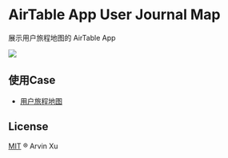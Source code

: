 # AirTable App User Journal Map


展示用户旅程地图的 AirTable App

![](https://gw.alipayobjects.com/zos/antfincdn/rF4a%245SYg5/2d5720f3-1d45-4b78-a2da-f408c557fc5b.png)

## 使用Case

- [用户旅程地图](https://airtable.com/shrOrXa1834rRA2kd)

## License

[MIT](./LICENSE) ® Arvin Xu
